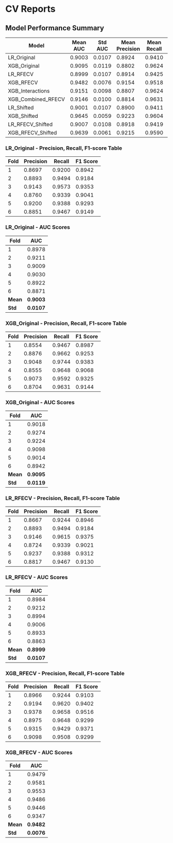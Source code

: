 # CV Reports

## Model Performance Summary

| Model | Mean AUC | Std AUC | Mean Precision | Mean Recall | Mean F1 |
|-------|---------|---------|----------------|------------|--------|
| LR_Original | 0.9003 | 0.0107 | 0.8924 | 0.9410 | 0.9160 |
| XGB_Original | 0.9095 | 0.0119 | 0.8802 | 0.9624 | 0.9193 |
| LR_RFECV | 0.8999 | 0.0107 | 0.8914 | 0.9425 | 0.9161 |
| XGB_RFECV | 0.9482 | 0.0076 | 0.9154 | 0.9518 | 0.9332 |
| XGB_Interactions | 0.9151 | 0.0098 | 0.8807 | 0.9624 | 0.9197 |
| XGB_Combined_RFECV | 0.9146 | 0.0100 | 0.8814 | 0.9631 | 0.9204 |
| LR_Shifted | 0.9001 | 0.0107 | 0.8900 | 0.9411 | 0.9147 |
| XGB_Shifted | 0.9645 | 0.0059 | 0.9223 | 0.9604 | 0.9409 |
| LR_RFECV_Shifted | 0.9007 | 0.0108 | 0.8918 | 0.9419 | 0.9161 |
| XGB_RFECV_Shifted | 0.9639 | 0.0061 | 0.9215 | 0.9590 | 0.9398 |

### LR_Original - Precision, Recall, F1-score Table

| Fold | Precision | Recall | F1 Score |
|------|-----------|--------|----------|
| 1 | 0.8697 | 0.9200 | 0.8942 |
| 2 | 0.8893 | 0.9494 | 0.9184 |
| 3 | 0.9143 | 0.9573 | 0.9353 |
| 4 | 0.8760 | 0.9339 | 0.9041 |
| 5 | 0.9200 | 0.9388 | 0.9293 |
| 6 | 0.8851 | 0.9467 | 0.9149 |

### LR_Original - AUC Scores

| Fold | AUC |
|------|-----|
| 1 | 0.8978 |
| 2 | 0.9211 |
| 3 | 0.9009 |
| 4 | 0.9030 |
| 5 | 0.8922 |
| 6 | 0.8871 |
| **Mean** | **0.9003** |
| **Std** | **0.0107** |

### XGB_Original - Precision, Recall, F1-score Table

| Fold | Precision | Recall | F1 Score |
|------|-----------|--------|----------|
| 1 | 0.8554 | 0.9467 | 0.8987 |
| 2 | 0.8876 | 0.9662 | 0.9253 |
| 3 | 0.9048 | 0.9744 | 0.9383 |
| 4 | 0.8555 | 0.9648 | 0.9068 |
| 5 | 0.9073 | 0.9592 | 0.9325 |
| 6 | 0.8704 | 0.9631 | 0.9144 |

### XGB_Original - AUC Scores

| Fold | AUC |
|------|-----|
| 1 | 0.9018 |
| 2 | 0.9274 |
| 3 | 0.9224 |
| 4 | 0.9098 |
| 5 | 0.9014 |
| 6 | 0.8942 |
| **Mean** | **0.9095** |
| **Std** | **0.0119** |

### LR_RFECV - Precision, Recall, F1-score Table

| Fold | Precision | Recall | F1 Score |
|------|-----------|--------|----------|
| 1 | 0.8667 | 0.9244 | 0.8946 |
| 2 | 0.8893 | 0.9494 | 0.9184 |
| 3 | 0.9146 | 0.9615 | 0.9375 |
| 4 | 0.8724 | 0.9339 | 0.9021 |
| 5 | 0.9237 | 0.9388 | 0.9312 |
| 6 | 0.8817 | 0.9467 | 0.9130 |

### LR_RFECV - AUC Scores

| Fold | AUC |
|------|-----|
| 1 | 0.8984 |
| 2 | 0.9212 |
| 3 | 0.8994 |
| 4 | 0.9006 |
| 5 | 0.8933 |
| 6 | 0.8863 |
| **Mean** | **0.8999** |
| **Std** | **0.0107** |

### XGB_RFECV - Precision, Recall, F1-score Table

| Fold | Precision | Recall | F1 Score |
|------|-----------|--------|----------|
| 1 | 0.8966 | 0.9244 | 0.9103 |
| 2 | 0.9194 | 0.9620 | 0.9402 |
| 3 | 0.9378 | 0.9658 | 0.9516 |
| 4 | 0.8975 | 0.9648 | 0.9299 |
| 5 | 0.9315 | 0.9429 | 0.9371 |
| 6 | 0.9098 | 0.9508 | 0.9299 |

### XGB_RFECV - AUC Scores

| Fold | AUC |
|------|-----|
| 1 | 0.9479 |
| 2 | 0.9581 |
| 3 | 0.9553 |
| 4 | 0.9486 |
| 5 | 0.9446 |
| 6 | 0.9347 |
| **Mean** | **0.9482** |
| **Std** | **0.0076** |

